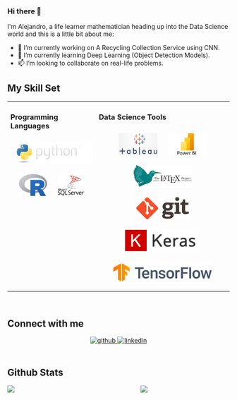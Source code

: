 ### Hi there 👋

I'm Alejandro, a life learner mathematician heading up into the Data Science world and this is a little bit about me:

- 🔭 I’m currently working on A Recycling Collection Service using CNN.
- 🌱 I’m currently learning Deep Learning (Object Detection Models).
- 📫 I’m looking to collaborate on real-life problems.



## My Skill Set  
<table><tr><td valign="top" width="33%">



### Programming Languages  
<div align="center">  
<a href="https://www.python.org/" target="_blank"><img style="margin: 10px" src="https://github.com/arol9204/arol9204/blob/main/images/python.png" alt="Python" height="50" /></a>  
<a href="https://www.r-project.org/" target="_blank"><img style="margin: 10px" src="https://github.com/arol9204/arol9204/blob/main/images/Rlogo.png" alt="R" height="50" /></a>  
<a href="https://www.microsoft.com/en-ca/sql-server" target="_blank"><img style="margin: 10px" src="https://github.com/arol9204/arol9204/blob/main/images/SQL%20Server.png" alt="MySQL" height="50" /></a>  
</div>

</td><td valign="top" width="50%">

### Data Science Tools
<div align="center">  
<a href="https://www.tableau.com/" target="_blank"><img style="margin: 10px" src="https://github.com/arol9204/arol9204/blob/main/images/tableau.png" alt="Tableau" height="50" /></a>  
<a href="https://powerbi.microsoft.com/en-us/" target="_blank"><img style="margin: 10px" src="https://raw.githubusercontent.com/arol9204/arol9204/main/images/power%20bi.webp" alt="Power Bi" height="50" /></a>  
<a href="https://www.latex-project.org/" target="_blank"><img style="margin: 10px" src="https://github.com/arol9204/arol9204/blob/main/images/latex.svg" alt="LaTeX" height="50" /></a>  
<a href="https://github.com/" target="_blank"><img style="margin: 10px" src="https://github.com/arol9204/arol9204/blob/main/images/git.png" alt="Git" height="50" /></a>  
<a href="https://keras.io/" target="_blank"><img style="margin: 10px" src="https://github.com/arol9204/arol9204/blob/main/images/logo-small.png" alt="Keras" height="50" /></a>  
<a href="https://www.tensorflow.org/" target="_blank"><img style="margin: 10px" src="https://github.com/arol9204/arol9204/blob/main/images/tensorflow.svg" alt="TensorFlow" height="50" /></a>  
</div>

</td></tr></table>  

<br/>  


## Connect with me  
<div align="center">
<a href="https://github.com/arol9204" target="_blank">
<img src=https://img.shields.io/badge/github-%2324292e.svg?&style=for-the-badge&logo=github&logoColor=white alt=github style="margin-bottom: 5px;" />
</a>
<a href="https://www.linkedin.com/in/alejandro-rodriguez-orama-3a2b24155/" target="_blank">
<img src=https://img.shields.io/badge/linkedin-%231E77B5.svg?&style=for-the-badge&logo=linkedin&logoColor=white alt=linkedin style="margin-bottom: 5px;" />
</a>
</div>  
  

<br/>  


## Github Stats  
<div align="left"><img src="https://github-readme-stats.vercel.app/api?username=arol9204&show_icons=true&count_private=true&hide_border=true" align="left" style="width: 50%" /></div>  

<div align="right"><img src="https://github-readme-stats.vercel.app/api/top-langs/?username=arol9204&hide_border=true&layout=compact" align="right" style="width: 40%" /></div>  

<br/>  

